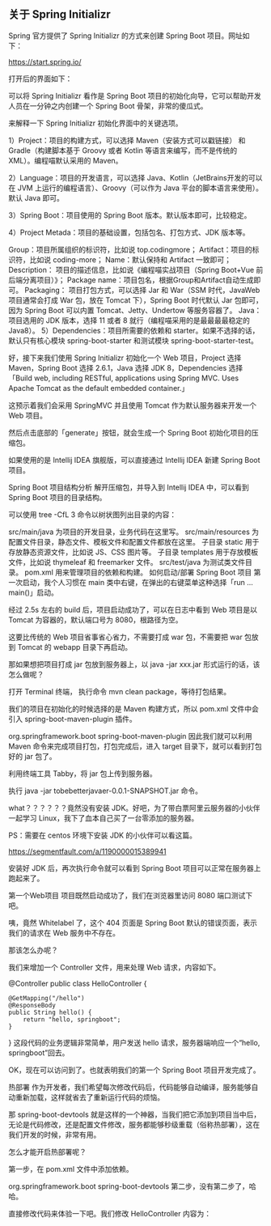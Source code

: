 ## 关于 Spring Initializr

Spring 官方提供了 Spring Initializr 的方式来创建 Spring Boot 项目。网址如下：

https://start.spring.io/

打开后的界面如下：



可以将 Spring Initializr 看作是 Spring Boot 项目的初始化向导，它可以帮助开发人员在一分钟之内创建一个 Spring Boot 骨架，非常的傻瓜式。

来解释一下 Spring Initializr 初始化界面中的关键选项。

1）Project：项目的构建方式，可以选择 Maven（安装方式可以戳链接） 和 Gradle（构建脚本基于 Groovy 或者 Kotlin 等语言来编写，而不是传统的 XML）。编程喵默认采用的 Maven。

2）Language：项目的开发语言，可以选择 Java、Kotlin（JetBrains开发的可以在 JVM 上运行的编程语言）、Groovy（可以作为 Java 平台的脚本语言来使用）。默认 Java 即可。

3）Spring Boot：项目使用的 Spring Boot 版本。默认版本即可，比较稳定。

4）Project Metada：项目的基础设置，包括包名、打包方式、JDK 版本等。

Group：项目所属组织的标识符，比如说 top.codingmore；
Artifact：项目的标识符，比如说 coding-more；
Name：默认保持和 Artifact 一致即可；
Description： 项目的描述信息，比如说《编程喵实战项目（Spring Boot+Vue 前后端分离项目）》；
Package name：项目包名，根据Group和Artifact自动生成即可。
Packaging： 项目打包方式，可以选择 Jar 和 War（SSM 时代，JavaWeb 项目通常会打成 War 包，放在 Tomcat 下），Spring Boot 时代默认 Jar 包即可，因为 Spring Boot 可以内置 Tomcat、Jetty、Undertow 等服务容器了。
Java：项目选用的 JDK 版本，选择 11 或者 8 就行（编程喵采用的是最最最最稳定的 Java8）。
5）Dependencies：项目所需要的依赖和 starter。如果不选择的话，默认只有核心模块 spring-boot-starter 和测试模块 spring-boot-starter-test。

好，接下来我们使用 Spring Initializr 初始化一个 Web 项目，Project 选择 Maven，Spring Boot 选择 2.6.1，Java 选择 JDK 8，Dependencies 选择「Build web, including RESTful, applications using Spring MVC. Uses Apache Tomcat as the default embedded container.」



这预示着我们会采用 SpringMVC 并且使用 Tomcat 作为默认服务器来开发一个 Web 项目。

然后点击底部的「generate」按钮，就会生成一个 Spring Boot 初始化项目的压缩包。



如果使用的是 Intellij IDEA 旗舰版，可以直接通过 Intellij IDEA 新建 Spring Boot 项目。



Spring Boot 项目结构分析
解开压缩包，并导入到 Intellij IDEA 中，可以看到 Spring Boot 项目的目录结构。



可以使用 tree  -CfL 3 命令以树状图列出目录的内容：



src/main/java 为项目的开发目录，业务代码在这里写。
src/main/resources 为配置文件目录，静态文件、模板文件和配置文件都放在这里。
子目录 static 用于存放静态资源文件，比如说 JS、CSS 图片等。
子目录 templates 用于存放模板文件，比如说 thymeleaf 和 freemarker 文件。
src/test/java 为测试类文件目录。
pom.xml 用来管理项目的依赖和构建。
如何启动/部署 Spring Boot 项目
第一次启动，我个人习惯在 main 类中右键，在弹出的右键菜单这种选择「run ... main()」启动。



经过 2.5s 左右的 build 后，项目启动成功了，可以在日志中看到 Web 项目是以 Tomcat 为容器的，默认端口号为 8080，根路径为空。



这要比传统的 Web 项目省事省心省力，不需要打成 war 包，不需要把 war 包放到 Tomcat 的 webapp 目录下再启动。

那如果想把项目打成 jar 包放到服务器上，以 java -jar xxx.jar 形式运行的话，该怎么做呢？

打开 Terminal 终端， 执行命令 mvn clean package，等待打包结果。



我们的项目在初始化的时候选择的是 Maven 构建方式，所以 pom.xml 文件中会引入 spring-boot-maven-plugin 插件。

<build>
  <plugins>
    <plugin>
      <groupId>org.springframework.boot</groupId>
      <artifactId>spring-boot-maven-plugin</artifactId>
    </plugin>
  </plugins>
</build>
因此我们就可以利用 Maven 命令来完成项目打包，打包完成后，进入 target 目录下，就可以看到打包好的 jar 包了。



利用终端工具 Tabby，将 jar 包上传到服务器。



执行 java -jar tobebetterjavaer-0.0.1-SNAPSHOT.jar 命令。



what？？？？？？竟然没有安装 JDK。好吧，为了带白票阿里云服务器的小伙伴一起学习 Linux，我下了血本自己买了一台零添加的服务器。

PS：需要在 centos 环境下安装 JDK 的小伙伴可以看这篇。

https://segmentfault.com/a/1190000015389941

安装好 JDK 后，再次执行命令就可以看到 Spring Boot 项目可以正常在服务器上跑起来了。



第一个Web项目
项目既然启动成功了，我们在浏览器里访问 8080 端口测试下吧。



咦，竟然 Whitelabel 了，这个 404 页面是 Spring Boot 默认的错误页面，表示我们的请求在 Web 服务中不存在。

那该怎么办呢？

我们来增加一个 Controller 文件，用来处理 Web 请求，内容如下。

@Controller
public class HelloController {
    
    @GetMapping("/hello")
    @ResponseBody
    public String hello() {
        return "hello, springboot";
    }
}
这段代码的业务逻辑非常简单，用户发送 hello 请求，服务器端响应一个“hello, springboot”回去。



OK，现在可以访问到了。也就表明我们的第一个 Spring Boot 项目开发完成了。

热部署
作为开发者，我们希望每次修改代码后，代码能够自动编译，服务能够自动重新加载，这样就省去了重新运行代码的烦恼。

那 spring-boot-devtools 就是这样的一个神器，当我们把它添加到项目当中后，无论是代码修改，还是配置文件修改，服务都能够秒级重载（俗称热部署），这在我们开发的时候，非常有用。

怎么才能开启热部署呢？

第一步，在 pom.xml 文件中添加依赖。

<dependency>
    <groupId>org.springframework.boot</groupId>
    <artifactId>spring-boot-devtools</artifactId>
</dependency>
第二步，没有第二步了，哈哈。

直接修改代码来体验一下吧。我们修改 HelloController 内容为：

